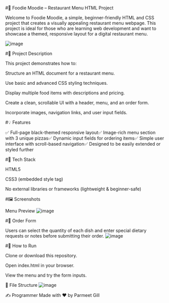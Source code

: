 #🍕 Foodie Moodie – Restaurant Menu HTML Project

Welcome to Foodie Moodie, a simple, beginner-friendly HTML and CSS project that creates a visually appealing restaurant menu webpage. This project is ideal for those who are learning web development and want to showcase a themed, responsive layout for a digital restaurant menu.

![image](https://github.com/user-attachments/assets/c1bbd715-a882-4f59-9ab2-7fb9cd93320b)

#📌 Project Description

This project demonstrates how to:

Structure an HTML document for a restaurant menu.

Use basic and advanced CSS styling techniques.

Display multiple food items with descriptions and pricing.

Create a clean, scrollable UI with a header, menu, and an order form.

Incorporate images, navigation links, and user input fields.

#💡 Features

✅ Full-page black-themed responsive layout✅ Image-rich menu section with 3 unique pizzas✅ Dynamic input fields for ordering items✅ Simple user interface with scroll-based navigation✅ Designed to be easily extended or styled further

#🧱 Tech Stack

HTML5

CSS3 (embedded style tag)

No external libraries or frameworks (lightweight & beginner-safe)

#🖼️ Screenshots

Menu Preview
![image](https://github.com/user-attachments/assets/1b28e92c-8c08-42c7-bdda-0125bd8a7526)

#🛒 Order Form

Users can select the quantity of each dish and enter special dietary requests or notes before submitting their order.
![image](https://github.com/user-attachments/assets/7aec8f45-54d8-4469-983a-e68736c5ff59)


#🚀 How to Run

Clone or download this repository.

Open index.html in your browser.

View the menu and try the form inputs.

📂 File Structure
![image](https://github.com/user-attachments/assets/9a816647-ae64-4671-8572-8707e2b3d366)

✍️ Programmer
Made with ❤️ by Parmeet Gill
